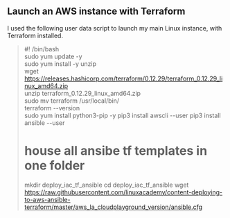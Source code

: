 ## Launch an AWS instance with Terraform

I used the following user data script to launch my main Linux instance, with Terraform installed.
> #! /bin/bash   
> sudo yum update -y  
> sudo yum install -y unzip  
> wget https://releases.hashicorp.com/terraform/0.12.29/terraform_0.12.29_linux_amd64.zip  
> unzip terraform_0.12.29_linux_amd64.zip  
> sudo mv terraform /usr/local/bin/  
> terraform --version  
> sudo yum install python3-pip -y
> pip3 install awscli --user
> pip3 install ansible --user
> # house all ansibe tf templates in one folder 
> mkdir deploy_iac_tf_ansible
> cd deploy_iac_tf_ansible
> wget https://raw.githubusercontent.com/linuxacademy/content-deploying-to-aws-ansible-terraform/master/aws_la_cloudplayground_version/ansible.cfg
